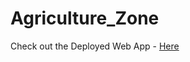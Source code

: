 # Agriculture_Zone

Check out the Deployed Web App - [Here](https://ayush35-agriculture-zone-home-4dsg7f.streamlitapp.com/)
